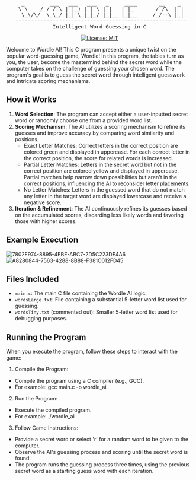 <div align="center">
<pre>
  _        ___   ___   ___   _     ____       __    _ 
 \ \    / / / \ | |_) | | \ | |   | |_       / /\  | |
  \_\/\/  \_\_/ |_| \ |_|_/ |_|__ |_|__     /_/--\ |_|
 -------------------------------------------------------
Intelligent Word Guessing in C
</pre>

[![License: MIT](https://img.shields.io/badge/License-MIT-yellow.svg)](https://opensource.org/licenses/MIT)

</div>

Welcome to Wordle AI! This C program presents a unique twist on the popular word-guessing game, Wordle! In this program, the tables turn as you, the user, become the mastermind behind the secret word while the computer takes on the challenge of guessing your chosen word. The program's goal is to guess the secret word through intelligent guesswork and intricate scoring mechanisms.

## How it Works

1. **Word Selection**: The program can accept either a user-inputted secret word or randomly choose one from a provided word list.
2. **Scoring Mechanism**: The AI utilizes a scoring mechanism to refine its guesses and improve accuracy by comparing word similarity and positions.
   - Exact Letter Matches: Correct letters in the correct position are colored green and displayed in uppercase. For each correct letter in the correct position, the score for related words is increased.
   - Partial Letter Matches: Letters in the secret word but not in the correct position are colored yellow and displayed in uppercase. Partial matches help narrow down possibilities but aren't in the correct positions, influencing the AI to reconsider letter placements.
   - No Letter Matches: Letters in the guessed word that do not match any letter in the target word are displayed lowercase and receive a negative score.
3. **Iteration & Refinement**: The AI continuously refines its guesses based on the accumulated scores, discarding less likely words and favoring those with higher scores.

## Example Execution
![7802F974-8895-4EBE-ABC7-2D5C223DE4A6](https://github.com/user-attachments/assets/7eca74fa-87c1-46ee-b77b-3f573acf8598)
![A8280844-7563-4288-8B88-F381C012FD45](https://github.com/user-attachments/assets/fc56b19e-8c31-4754-a6bf-5cccd2c202b3)


## Files Included

- `main.c`: The main C file containing the Wordle AI logic.
- `wordsLarge.txt`: File containing a substantial 5-letter word list used for guessing.
- `wordsTiny.txt` (commented out): Smaller 5-letter word list used for debugging purposes.

## Running the Program
When you execute the program, follow these steps to interact with the game:

1. Compile the Program:
- Compile the program using a C compiler (e.g., GCC).
- For example: gcc main.c -o wordle_ai

2. Run the Program:
- Execute the compiled program.
- For example: ./wordle_ai

3. Follow Game Instructions:
- Provide a secret word or select 'r' for a random word to be given to the computer.
- Observe the AI's guessing process and scoring until the secret word is found.
- The program runs the guessing process three times, using the previous secret word as a starting guess word with each iteration.



